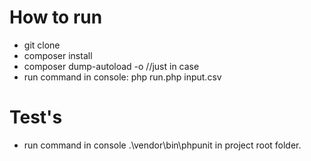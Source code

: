 # How to run
- git clone
- composer install
- composer dump-autoload -o //just in case
- run command in console: php run.php input.csv
# Test's
- run command in console .\vendor\bin\phpunit in project root folder.
